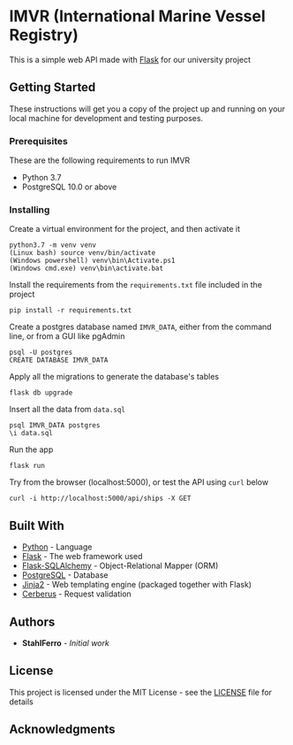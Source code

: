 # IMVR (International Marine Vessel Registry)

This is a simple web API made with [Flask](http://flask.pocoo.org/) for our university project

## Getting Started

These instructions will get you a copy of the project up and running on your local machine for development and testing purposes.

### Prerequisites

These are the following requirements to run IMVR
- Python 3.7
- PostgreSQL 10.0 or above

### Installing

Create a virtual environment for the project, and then activate it
```
python3.7 -m venv venv
(Linux bash) source venv/bin/activate
(Windows powershell) venv\bin\Activate.ps1
(Windows cmd.exe) venv\bin\activate.bat
```
Install the requirements from the `requirements.txt` file included in the project
```
pip install -r requirements.txt
```
Create a postgres database named `IMVR_DATA`, either from the command line, or from a GUI like pgAdmin
```
psql -U postgres
CREATE DATABASE IMVR_DATA
```
Apply all the migrations to generate the database's tables
```
flask db upgrade
```
Insert all the data from `data.sql`
```
psql IMVR_DATA postgres
\i data.sql
```
Run the app
```
flask run
```
Try from the browser (localhost:5000), or test the API using `curl` below
```
curl -i http://localhost:5000/api/ships -X GET
```

## Built With

* [Python](https://www.python.org/) - Language
* [Flask](http://flask.pocoo.org/) - The web framework used
* [Flask-SQLAlchemy](http://flask-sqlalchemy.pocoo.org/2.3/) - Object-Relational Mapper (ORM)
* [PostgreSQL](https://www.postgresql.org/) - Database
* [Jinja2](http://jinja.pocoo.org/docs/2.10/) - Web templating engine (packaged together with Flask)
* [Cerberus](http://docs.python-cerberus.org/en/stable/index.html) - Request validation

## Authors

* **StahlFerro** - *Initial work*

## License

This project is licensed under the MIT License - see the [LICENSE](LICENSE) file for details

## Acknowledgments
